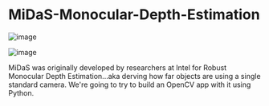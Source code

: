 # MiDaS-Monocular-Depth-Estimation


![image](https://user-images.githubusercontent.com/33379472/232390770-4a027658-f347-4445-9511-6130296b5128.png)

![image](https://user-images.githubusercontent.com/33379472/232390898-d500b406-dfa1-4edf-a1a8-8e5d8e036679.png)


MiDaS was originally developed by researchers at Intel for Robust Monocular Depth Estimation...aka derving 
how far objects are using a single standard camera. We're going to try to build an OpenCV app with it using Python. 
